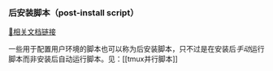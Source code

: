[^tag]: linux



### 后安装脚本（post-install script）

  

[🔗相关文档链接](https://docs.redhat.com/zh-cn/documentation/red_hat_enterprise_linux/7/html/installation_guide/sect-kickstart-postinstall)

一些用于配置用户环境的脚本也可以称为后安装脚本，只不过是在安装后*手动*运行脚本而非安装后自动运行脚本。见：[[tmux并行脚本]]